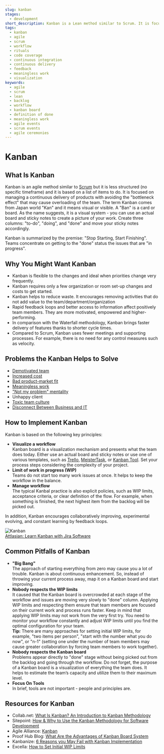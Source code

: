 ```yaml
---
slug: kanban
stages:
  - development
short_description: Kanban is a Lean method similar to Scrum. It is focused on managing a continuous delivery of products with avoiding the "bottleneck effect". It helps teams work together and more effectively.
tags:
  - kanban
  - agile
  - scrum
  - workflow
  - rituals
  - code coverage
  - continuous integration
  - continuous delivery
  - feedback
  - meaningless work
  - visualization
keywords:
  - agile
  - scrum
  - lean
  - backlog
  - workflow
  - kanban board
  - definition of done
  - meaningless work
  - agile events
  - scrum events
  - agile ceremonies
---
```


# Kanban

## What Is Kanban

Kanban is an agile method similar to [Scrum](/practices/scrum) but it is less structured (no specific timeframe) and it is based on a list of items to do. It is focused on managing a continuous delivery of products with avoiding the "bottleneck effect" that may cause overloading of the team. The term Kanban comes from Japan world "Kan" and it means visual or visible. A "Ban" is a card or board. As the name suggests, it is a visual system - you can use an actual board and sticky notes to create a picture of your work. Create three columns: "to-do", "doing", and "done" and move your sticky notes accordingly.

Kanban is summarized by the premise: "Stop Starting, Start Finishing". Teams concentrate on getting to the "done" status the issues that are "in progress".

## Why You Might Want Kanban

-   Kanban is flexible to the changes and ideal when priorities change very frequently.
-   Kanban requires only a few organization or room set-up changes and costs to get started.
-   Kanban helps to reduce waste. It encourages removing activities that do not add value to the team/department/organization
-   Rapid feedback loops and better access to information affect positively team members. They are more motivated, empowered and higher-performing.
-   In comparison with the Waterfall methodology, Kanban brings faster delivery of features thanks to shorter cycle times.
-   Compared to Scrum, Kanban uses fewer meetings and supporting processes. For example, there is no need for any control measures such as velocity.

## Problems the Kanban Helps to Solve

-   [Demotivated team](/problems/demotivated-team)
-   [Increased cost](/problems/increased-cost)
-   [Bad product-market fit](/problems/bad-product-market-fit)
-   [Meaningless work](/problems/meaningless-work)
-   ["Not my problem" mentality](/problems/not-my-problem-mentality)
-   Unhappy client
-   [Toxic team culture](/problems/toxic-team-culture)
-   [Disconnect Between Business and IT](/problems/disconnect-between-business-and-it)

## How to Implement Kanban

Kanban is based on the following key principles:

-   **Visualize a workflow**  
        Kanban board is a visualization mechanism and presents what the team does today. Either use an actual board and sticky notes or use one of various templates, such as [Trello](https://trello.com/), [MeisterTask](https://www.meistertask.com), or [Kanban Tool](https://kanbantool.com). Set your process steps considering the complexity of your project.
-   **Limit of work in progress (WIP)**  
        Teams do not start too many work issues at once. It helps to keep the workflow in the balance.
-   **Manage workflow**  
        The typical Kanbal practice is also explicit policies, such as WIP limits, acceptance criteria, or clear definition of the flow. For example, when something is finished, the next highest item from the backlog will be picked out.

In addition, Kanban encourages collaboratively improving, experimental evolving, and constant learning by feedback loops.

![Kanban](/files/kanban.png)  
[Attlasian: Learn Kanban with Jira Software](https://www.atlassian.com/agile/tutorials/how-to-do-kanban-with-jira-software)

## Common Pitfalls of Kanban

-   **"Big Bang"**  
        The approach of starting everything from zero may cause you a lot of trouble. Kanban is about continuous enhancement. So, instead of throwing your current process away, map it on a Kanban board and start improving.
-   **Nobody respects the WIP limits**  
        It caused that the Kanban board is overcrowded at each stage of the workflow and issues are moving very slowly to "done" column. Applying WIP limits and respecting them ensure that team members are focused on their current work and process runs faster.
        Keep in mind that applying WIP limits may not work from the very first try. You need to monitor your workflow constantly and adjust WIP limits until you find the optimal configuration for your team.  
        **Tip:** There are many approaches for setting initial WIP limits, for example, "two items per person", "start with the number what you do now", or "n-1" (setting one under the number of team members may cause greater collaboration by forcing team members to work together).
-   **Nobody respects the Kanban board**  
        Problems appear directly to "done" stage without being picked out from the backlog and going through the workflow. Do not forget, the purpose of a Kanban board is a visualization of everything the team does. It helps to estimate the team’s capacity and utilize them to their maximum level.
-   **Focus On Tools**  
        In brief, tools are not important - people and principles are.

## Resources for Kanban

-   Collab.net: [What Is Kanban? An Introduction to Kanban Methodology](https://resources.collab.net/agile-101/what-is-kanban)
-   Sitepoint: [How & Why to Use the Kanban Methodology for Software Development](https://www.sitepoint.com/how-why-to-use-the-kanban-methodology-for-software-development/)
-   Agile Alliance: [Kanban](https://www.agilealliance.org/glossary/kanban/)
-   Proof Hub Blog: [What Are the Advantages of Kanban Board System](https://blog.proofhub.com/what-are-the-advantages-of-kanban-board-system-ec7b4c3e8807)
-   Kanbanize: [6 Reasons you May Fail with Kanban Implementation](https://kanbanize.com/blog/problems-with-kanban-implementation/)
-   Excella: [How to Set Initial WIP Limits](https://www.excella.com/insights/how-to-set-initial-wip-limits)
